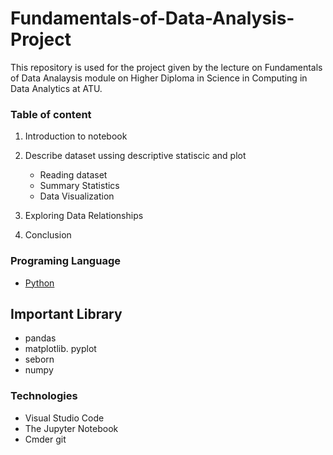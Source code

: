 # Fundamentals-of-Data-Analysis-Project

This repository is used for the project given by the lecture on
Fundamentals of Data Analaysis module on Higher Diploma in Science in Computing in Data Analytics at ATU.  

### Table of content 
1. Introduction to notebook
    
2. Describe dataset ussing descriptive statiscic and plot 
   + Reading dataset
   + Summary Statistics 
   + Data Visualization
3. Exploring Data Relationships   
4. Conclusion 


### Programing Language 
* [Python](https://www.python.org/)

## Important Library 
* pandas 
* matplotlib. pyplot 
* seborn
* numpy

### Technologies 
* Visual Studio Code
* The Jupyter Notebook
* Cmder git